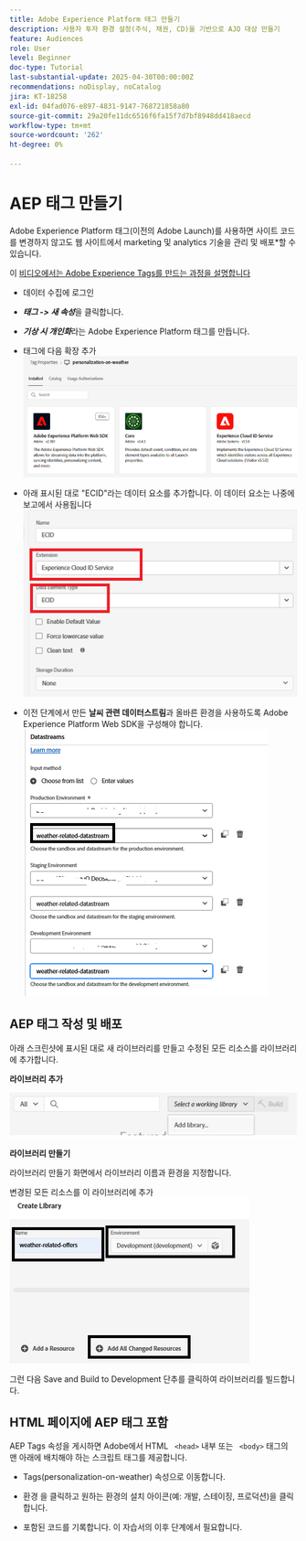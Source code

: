 ```yaml
---
title: Adobe Experience Platform 태그 만들기
description: 사용자 투자 환경 설정(주식, 채권, CD)을 기반으로 AJO 대상 만들기
feature: Audiences
role: User
level: Beginner
doc-type: Tutorial
last-substantial-update: 2025-04-30T00:00:00Z
recommendations: noDisplay, noCatalog
jira: KT-18258
exl-id: 04fad076-e897-4831-9147-768721858a80
source-git-commit: 29a20fe11dc6516f6fa15f7d7bf8948dd418aecd
workflow-type: tm+mt
source-wordcount: '262'
ht-degree: 0%

---
```


# AEP 태그 만들기

Adobe Experience Platform 태그(이전의 Adobe Launch)를 사용하면 사이트 코드를 변경하지 않고도 웹 사이트에서 marketing 및 analytics 기술을 관리 및 배포*할 수 있습니다.

이 [비디오에서는 Adobe Experience Tags를 만드는 과정을 설명합니다](https://experienceleague.adobe.com/ko/playlists/experience-platform-get-started-with-tags)

- 데이터 수집에 로그인
- _&#x200B;**태그 -> 새 속성**&#x200B;_&#x200B;을 클릭합니다.

- _&#x200B;**기상 시 개인화**&#x200B;_&#x200B;라는 Adobe Experience Platform 태그를 만듭니다.

- 태그에 다음 확장 추가
  ![tags-extensions](assets/tags-extensions1.png)
- 아래 표시된 대로 &quot;ECID&quot;라는 데이터 요소를 추가합니다. 이 데이터 요소는 나중에 보고에서 사용됩니다
  ![ecid-data-element](assets/ecid-data-element.png)

- 이전 단계에서 만든 **날씨 관련 데이터스트림**&#x200B;과 올바른 환경을 사용하도록 Adobe Experience Platform Web SDK을 구성해야 합니다.
  ![web-sdk-configuration](assets/tags-extensions.png)



## AEP 태그 작성 및 배포


아래 스크린샷에 표시된 대로 새 라이브러리를 만들고 수정된 모든 리소스를 라이브러리에 추가합니다.

**라이브러리 추가**

![new-library](assets/tag-add-library.png)

**라이브러리 만들기**

라이브러리 만들기 화면에서 라이브러리 이름과 환경을 지정합니다.

변경된 모든 리소스를 이 라이브러리에 추가
![tag-library](assets/tag-build-library.png)

그런 다음 Save and Build to Development 단추를 클릭하여 라이브러리를 빌드합니다.

## HTML 페이지에 AEP 태그 포함

AEP Tags 속성을 게시하면 Adobe에서 HTML ``` <head>``` 내부 또는 ``` <body>``` 태그의 맨 아래에 배치해야 하는 스크립트 태그를 제공합니다.

- Tags(personalization-on-weather) 속성으로 이동합니다.

- 환경 을 클릭하고 원하는 환경의 설치 아이콘(예: 개발, 스테이징, 프로덕션)을 클릭합니다.

- 포함된 코드를 기록합니다. 이 자습서의 이후 단계에서 필요합니다.
